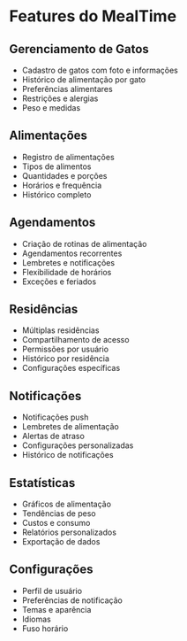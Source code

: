 # Features do MealTime

## Gerenciamento de Gatos
- Cadastro de gatos com foto e informações
- Histórico de alimentação por gato
- Preferências alimentares
- Restrições e alergias
- Peso e medidas

## Alimentações
- Registro de alimentações
- Tipos de alimentos
- Quantidades e porções
- Horários e frequência
- Histórico completo

## Agendamentos
- Criação de rotinas de alimentação
- Agendamentos recorrentes
- Lembretes e notificações
- Flexibilidade de horários
- Exceções e feriados

## Residências
- Múltiplas residências
- Compartilhamento de acesso
- Permissões por usuário
- Histórico por residência
- Configurações específicas

## Notificações
- Notificações push
- Lembretes de alimentação
- Alertas de atraso
- Configurações personalizadas
- Histórico de notificações

## Estatísticas
- Gráficos de alimentação
- Tendências de peso
- Custos e consumo
- Relatórios personalizados
- Exportação de dados

## Configurações
- Perfil de usuário
- Preferências de notificação
- Temas e aparência
- Idiomas
- Fuso horário 